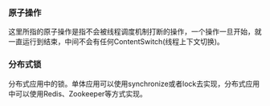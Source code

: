 ### 原子操作
这里所指的原子操作是指不会被线程调度机制打断的操作，一个操作一旦开始，就一直运行到结束，中间不会有任何ContentSwitch(线程上下文切换)。

### 分布式锁
分布式应用中的锁。单体应用可以使用synchronize或者lock去实现，分布式应用中可以使用Redis、Zookeeper等方式实现。


